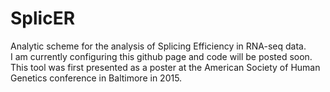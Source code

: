 # SplicER
Analytic scheme for the analysis of Splicing Efficiency in RNA-seq data.  
I am currently configuring this github page and code will be posted soon.  
This tool was first presented as a poster at the American Society of Human Genetics conference in Baltimore in 2015.  
